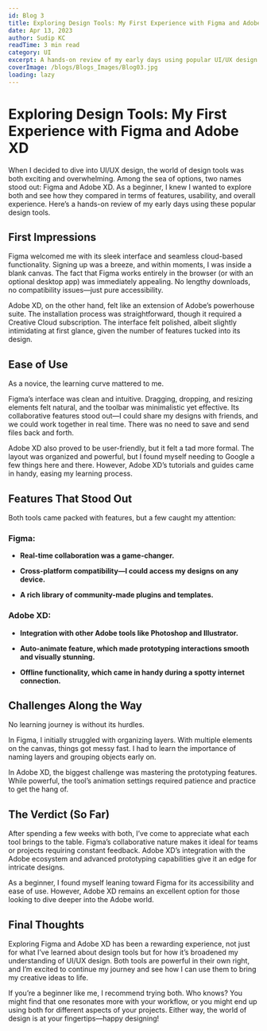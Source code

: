 ```yaml
---
id: Blog 3
title: Exploring Design Tools: My First Experience with Figma and Adobe XD
date: Apr 13, 2023
author: Sudip KC
readTime: 3 min read
category: UI
excerpt: A hands-on review of my early days using popular UI/UX design tools.
coverImage: /blogs/Blogs_Images/Blog03.jpg
loading: lazy
---
```


# Exploring Design Tools: My First Experience with Figma and Adobe XD

When I decided to dive into UI/UX design, the world of design tools was both exciting and overwhelming. Among the sea of options, two names stood out: Figma and Adobe XD. As a beginner, I knew I wanted to explore both and see how they compared in terms of features, usability, and overall experience. Here’s a hands-on review of my early days using these popular design tools.

## First Impressions

Figma welcomed me with its sleek interface and seamless cloud-based functionality. Signing up was a breeze, and within moments, I was inside a blank canvas. The fact that Figma works entirely in the browser (or with an optional desktop app) was immediately appealing. No lengthy downloads, no compatibility issues—just pure accessibility.

Adobe XD, on the other hand, felt like an extension of Adobe’s powerhouse suite. The installation process was straightforward, though it required a Creative Cloud subscription. The interface felt polished, albeit slightly intimidating at first glance, given the number of features tucked into its design.

## Ease of Use

As a novice, the learning curve mattered to me.

Figma’s interface was clean and intuitive. Dragging, dropping, and resizing elements felt natural, and the toolbar was minimalistic yet effective. Its collaborative features stood out—I could share my designs with friends, and we could work together in real time. There was no need to save and send files back and forth.

Adobe XD also proved to be user-friendly, but it felt a tad more formal. The layout was organized and powerful, but I found myself needing to Google a few things here and there. However, Adobe XD’s tutorials and guides came in handy, easing my learning process.

## Features That Stood Out

Both tools came packed with features, but a few caught my attention:

### Figma:

- **Real-time collaboration was a game-changer.**

- **Cross-platform compatibility—I could access my designs on any device.**

- **A rich library of community-made plugins and templates.**

### Adobe XD:

- **Integration with other Adobe tools like Photoshop and Illustrator.**

- **Auto-animate feature, which made prototyping interactions smooth and visually stunning.**

- **Offline functionality, which came in handy during a spotty internet connection.**

## Challenges Along the Way

No learning journey is without its hurdles.

In Figma, I initially struggled with organizing layers. With multiple elements on the canvas, things got messy fast. I had to learn the importance of naming layers and grouping objects early on.

In Adobe XD, the biggest challenge was mastering the prototyping features. While powerful, the tool’s animation settings required patience and practice to get the hang of.

## The Verdict (So Far)

After spending a few weeks with both, I’ve come to appreciate what each tool brings to the table. Figma’s collaborative nature makes it ideal for teams or projects requiring constant feedback. Adobe XD’s integration with the Adobe ecosystem and advanced prototyping capabilities give it an edge for intricate designs.

As a beginner, I found myself leaning toward Figma for its accessibility and ease of use. However, Adobe XD remains an excellent option for those looking to dive deeper into the Adobe world.

## Final Thoughts

Exploring Figma and Adobe XD has been a rewarding experience, not just for what I’ve learned about design tools but for how it’s broadened my understanding of UI/UX design. Both tools are powerful in their own right, and I’m excited to continue my journey and see how I can use them to bring my creative ideas to life.

If you’re a beginner like me, I recommend trying both. Who knows? You might find that one resonates more with your workflow, or you might end up using both for different aspects of your projects. Either way, the world of design is at your fingertips—happy designing!
